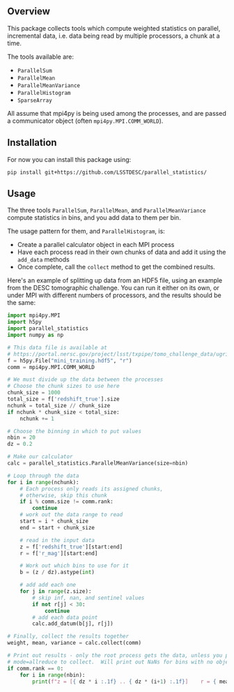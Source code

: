 Overview
--------

This package collects tools which compute weighted statistics on parallel, incremental data, i.e. data being read by multiple processors, a chunk at a time.  

The tools available are:
- ``ParallelSum``
- ``ParallelMean``
- ``ParallelMeanVariance``
- ``ParallelHistogram``
- ``SparseArray``

All assume that mpi4py is being used among the processes, and are passed a communicator object (often ``mpi4py.MPI.COMM_WORLD``).

Installation
------------

For now you can install this package using:

```
pip install git+https://github.com/LSSTDESC/parallel_statistics/
```

Usage
-----

The three tools ``ParallelSum``, ``ParallelMean``, and ``ParallelMeanVariance`` compute statistics in bins, and you add data to them per bin.

The usage pattern for them, and ``ParallelHistogram``, is:

- Create a parallel calculator object in each MPI process
- Have each process read in their own chunks of data and add it using the ``add_data`` methods
- Once complete, call the ``collect`` method to get the combined results.

Here's an example of splitting up data from an HDF5 file, using an example from the DESC tomographic challenge.  You can run it either on its own, or under MPI with different numbers of processors, and the results should be the same:

```python
import mpi4py.MPI
import h5py
import parallel_statistics
import numpy as np

# This data file is available at
# https://portal.nersc.gov/project/lsst/txpipe/tomo_challenge_data/ugrizy/mini_training.hdf5
f = h5py.File("mini_training.hdf5", "r")
comm = mpi4py.MPI.COMM_WORLD

# We must divide up the data between the processes
# Choose the chunk sizes to use here
chunk_size = 1000
total_size = f['redshift_true'].size
nchunk = total_size // chunk_size
if nchunk * chunk_size < total_size:
    nchunk += 1

# Choose the binning in which to put values
nbin = 20
dz = 0.2

# Make our calculator
calc = parallel_statistics.ParallelMeanVariance(size=nbin)

# Loop through the data
for i in range(nchunk):
    # Each process only reads its assigned chunks,
    # otherwise, skip this chunk
    if i % comm.size != comm.rank:
        continue
    # work out the data range to read
    start = i * chunk_size
    end = start + chunk_size

    # read in the input data
    z = f['redshift_true'][start:end]
    r = f['r_mag'][start:end]

    # Work out which bins to use for it
    b = (z / dz).astype(int)

    # add add each one
    for j in range(z.size):
        # skip inf, nan, and sentinel values
        if not r[j] < 30:
            continue
        # add each data point
        calc.add_datum(b[j], r[j])

# Finally, collect the results together
weight, mean, variance = calc.collect(comm)

# Print out results - only the root process gets the data, unless you pass
# mode=allreduce to collect.  Will print out NaNs for bins with no objects in.
if comm.rank == 0:
    for i in range(nbin):
        print(f"z = [{ dz * i :.1f} .. { dz * (i+1) :.1f}]    r = { mean[i] :.2f} ± { variance[i] :.2f}")
```
